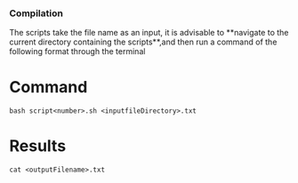 ### Compilation

<p>The scripts take the file name as an input, it is advisable to **navigate to the current directory containing the scripts**,and then run a command of the  following 
format through the terminal</p>

# Command

	bash script<number>.sh <inputfileDirectory>.txt

# Results

	cat <outputFilename>.txt

